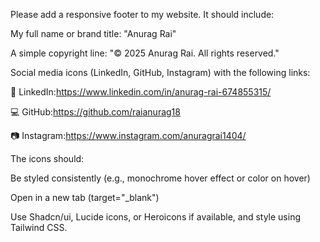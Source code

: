 Please add a responsive footer to my website.
It should include:

My full name or brand title: "Anurag Rai"

A simple copyright line: "© 2025 Anurag Rai. All rights reserved."

Social media icons (LinkedIn, GitHub, Instagram) with the following links:

🔗 LinkedIn:https://www.linkedin.com/in/anurag-rai-674855315/

💻 GitHub:https://github.com/raianurag18

📷 Instagram:https://www.instagram.com/anuragrai1404/

The icons should:

Be styled consistently (e.g., monochrome hover effect or color on hover)

Open in a new tab (target="_blank")

Use Shadcn/ui, Lucide icons, or Heroicons if available, and style using Tailwind CSS.